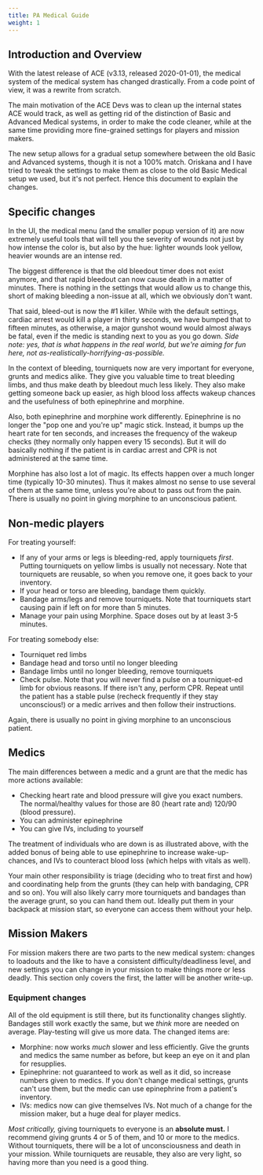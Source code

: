 ```yaml
---
title: PA Medical Guide
weight: 1
---
```

## Introduction and Overview

With the latest release of ACE (v3.13, released 2020-01-01), the medical
system of the medical system has changed drastically. From a code point of
view, it was a rewrite from scratch.

The main motivation of the ACE Devs was to clean up the internal states ACE
would track, as well as getting rid of the distinction of Basic and Advanced
Medical systems, in order to make the code cleaner, while at the same time
providing more fine-grained settings for players and mission makers.

The new setup allows for a gradual setup somewhere between the old Basic and
Advanced systems, though it is not a 100% match. Oriskana and I have tried to
tweak the settings to make them as close to the old Basic Medical setup we
used, but it's not perfect. Hence this document to explain the changes.

## Specific changes

In the UI, the medical menu (and the smaller popup version of it) are now
extremely useful tools that will tell you the severity of wounds not just by
how intense the color is, but also by the hue: lighter wounds look yellow,
heavier wounds are an intense red.

The biggest difference is that the old bleedout timer does not exist anymore,
and that rapid bleedout can now cause death in a matter of minutes. There is
nothing in the settings that would allow us to change this, short of making
bleeding a non-issue at all, which we obviously don't want.

That said, bleed-out is now the #1 killer. While with the default settings,
cardiac arrest would kill a player in thirty seconds, we have bumped that to
fifteen minutes, as otherwise, a major gunshot wound would almost always be
fatal, even if the medic is standing next to you as you go down. *Side note:
yes, that is what happens in the real world, but we're aiming for fun here,
not as-realistically-horrifying-as-possible.*

In the context of bleeding, tourniquets now are very important for everyone,
grunts and medics alike. They give you valuable time to treat bleeding limbs,
and thus make death by bleedout much less likely. They also make getting
someone back up easier, as high blood loss affects wakeup chances and the
usefulness of both epinephrine and morphine.

Also, both epinephrine and morphine work differently. Epinephrine is no longer
the "pop one and you're up" magic stick. Instead, it bumps up the heart rate
for ten seconds, and increases the frequency of the wakeup checks (they
normally only happen every 15 seconds). But it will do basically nothing if the
patient is in cardiac arrest and CPR is not administered at the same time.

Morphine has also lost a lot of magic. Its effects happen over a much longer
time (typically 10-30 minutes). Thus it makes almost no sense to use several of
them at the same time, unless you're about to pass out from the pain. There is
usually no point in giving morphine to an unconscious patient.

## Non-medic players

For treating yourself:

- If any of your arms or legs is bleeding-red, apply tourniquets *first*.
  Putting tourniquets on yellow limbs is usually not necessary. Note that
  tourniquets are reusable, so when you remove one, it goes back to your
  inventory.
- If your head or torso are bleeding, bandage them quickly.
- Bandage arms/legs and remove tourniquets. Note that tourniquets start
  causing pain if left on for more than 5 minutes.
- Manage your pain using Morphine. Space doses out by at least 3-5 minutes.

For treating somebody else:

- Tourniquet red limbs
- Bandage head and torso until no longer bleeding
- Bandage limbs until no longer bleeding, remove tourniquets
- Check pulse. Note that you will never find a pulse on a tourniquet-ed limb for
  obvious reasons. If there isn't any, perform CPR. Repeat until the patient
  has a stable pulse (recheck frequently if they stay unconscious!) or a medic
  arrives and then follow their instructions.

Again, there is usually no point in giving morphine to an unconscious patient.

## Medics

The main differences between a medic and a grunt are that the medic has more
actions available:

- Checking heart rate and blood pressure will give you exact numbers. The
  normal/healthy values for those are 80 (heart rate and) 120/90 (blood
  pressure).
- You can administer epinephrine
- You can give IVs, including to yourself

The treatment of individuals who are down is as illustrated above, with the
added bonus of being able to use epinephrine to increase wake-up-chances, and
IVs to counteract blood loss (which helps with vitals as well).

Your main other responsibility is triage (deciding who to treat first and
how) and coordinating help from the grunts (they can help with bandaging, CPR
and so on). You will also likely carry more tourniquets and bandages than the
average grunt, so you can hand them out. Ideally put them in your backpack at
mission start, so everyone can access them without your help.

## Mission Makers

For mission makers there are two parts to the new medical system: changes to
loadouts and the like to have a consistent difficulty/deadliness level, and
new settings you can change in your mission to make things more or less
deadly. This section only covers the first, the latter will be another
write-up.

### Equipment changes

All of the old equipment is still there, but its functionality changes
slightly. Bandages still work exactly the same, but we *think* more are needed
on average. Play-testing will give us more data. The changed items are:

- Morphine: now works *much* slower and less efficiently. Give the grunts and
  medics the same number as before, but keep an eye on it and plan for
  resupplies.
- Epinephrine: not guaranteed to work as well as it did, so increase numbers
  given to medics. If you don't change medical settings, grunts can't use
  them, but the medic can use epinephrine from a patient's inventory.
- IVs: medics now can give themselves IVs. Not much of a change for the
  mission maker, but a huge deal for player medics.

*Most critically,* giving tourniquets to everyone is an **absolute must.** I
recommend giving grunts 4 or 5 of them, and 10 or more to the medics. Without
tourniquets, there will be a lot of unconsciousness and death in your mission.
While tourniquets are reusable, they also are very light, so having more than
you need is a good thing.
